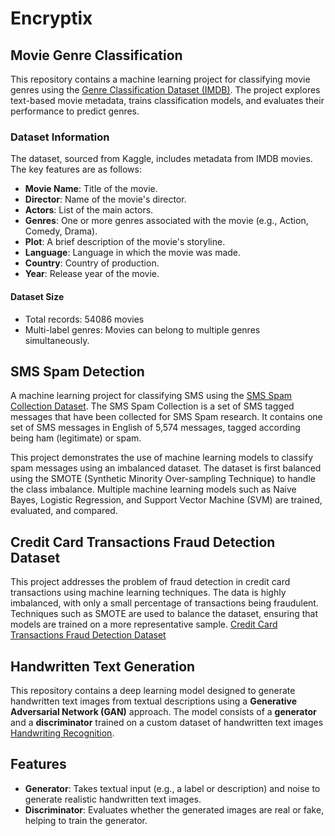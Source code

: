 # Encryptix

## Movie Genre Classification

This repository contains a machine learning project for classifying movie genres using the [Genre Classification Dataset (IMDB)](https://www.kaggle.com/datasets/hijest/genre-classification-dataset-imdb). The project explores text-based movie metadata, trains classification models, and evaluates their performance to predict genres.

### Dataset Information

The dataset, sourced from Kaggle, includes metadata from IMDB movies. The key features are as follows:

- **Movie Name**: Title of the movie.
- **Director**: Name of the movie's director.
- **Actors**: List of the main actors.
- **Genres**: One or more genres associated with the movie (e.g., Action, Comedy, Drama).
- **Plot**: A brief description of the movie's storyline.
- **Language**: Language in which the movie was made.
- **Country**: Country of production.
- **Year**: Release year of the movie.

#### Dataset Size

- Total records: 54086 movies
- Multi-label genres: Movies can belong to multiple genres simultaneously.

## SMS Spam Detection

A machine learning project for classifying SMS using the [SMS Spam Collection Dataset](https://www.kaggle.com/datasets/uciml/sms-spam-collection-dataset/data). The SMS Spam Collection is a set of SMS tagged messages that have been collected for SMS Spam research. It contains one set of SMS messages in English of 5,574 messages, tagged according being ham (legitimate) or spam.

This project demonstrates the use of machine learning models to classify spam messages using an imbalanced dataset. The dataset is first balanced using the SMOTE (Synthetic Minority Over-sampling Technique) to handle the class imbalance. Multiple machine learning models such as Naive Bayes, Logistic Regression, and Support Vector Machine (SVM) are trained, evaluated, and compared.

## Credit Card Transactions Fraud Detection Dataset

This project addresses the problem of fraud detection in credit card transactions using machine learning techniques. The data is highly imbalanced, with only a small percentage of transactions being fraudulent. Techniques such as SMOTE are used to balance the dataset, ensuring that models are trained on a more representative sample. [Credit Card Transactions Fraud Detection Dataset](https://www.kaggle.com/datasets/kartik2112/fraud-detection)

## Handwritten Text Generation

This repository contains a deep learning model designed to generate handwritten text images from textual descriptions using a **Generative Adversarial Network (GAN)** approach. The model consists of a **generator** and a **discriminator** trained on a custom dataset of handwritten text images [Handwriting Recognition](https://www.kaggle.com/datasets/landlord/handwriting-recognition).

## Features

- **Generator**: Takes textual input (e.g., a label or description) and noise to generate realistic handwritten text images.
- **Discriminator**: Evaluates whether the generated images are real or fake, helping to train the generator.
